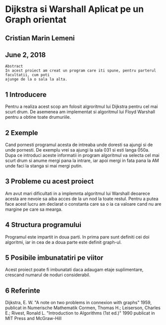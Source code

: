 # Dijkstra si Warshall Aplicat pe un Graph orientat

## Cristian Marin Lemeni

## June 2, 2018

```
Abstract
In acest proiect am creat un program care iti spune, pentru parterul facultatii, cum poti
ajunge de la o sala la alta.
```
## 1 Introducere

Pentru a realiza acest scop am folosit algroritmul lui Dijkstra pentru cel mai scurt drum. De
asemenea am implementat si algoritmul lui Floyd Warshall pentru a obtine toate drumuriile.

## 2 Exemple

Cand pornesti programul acesta de intreaba unde doresti sa ajungi si de unde pornesti. De exemplu
vrei sa ajungi la sala 031 si esti langa 050a. Dupa ce introduci aceste informatii in program
algoritmul va selecta cel mai scurt drum si anume mergi pana la intrare, iar apoi mergi in fata
pana la AM unde faci la stanga si mai mergi putin.

## 3 Probleme cu acest proiect

Am avut mari dificultati in a implemnta algoritmul lui Warshall deoarece acesta are nevoie sa aiba
acces de la un nod la toate restul. Pentru a putea face acest lucru am declarat o constanta care sa
o ia ca valoare cand nu are margine pe care sa mearga.

## 4 Structura programului

Programul este impartit in doua parti. In prima pare sunt definiti cei doi algoritmi, iar in cea de
a doua parte este definit graph-ul.

## 5 Posibile imbunatatiri pe viitor

Acest proiect poate fi imbunatati daca adaugam etaje suplimentare, crescand numarul de noduri
considerabil.

## 6 Referinte

Dijkstra, E. W. "A note on two problems in connexion with graphs" 1959, publicat in Numerische Mathematik
Cormen, Thomas H.; Leiserson, Charles E.; Rivest, Ronald L. "Introduction to Algorithms (1st ed.)" 1990 publicat in MIT Press and McGraw-Hill


